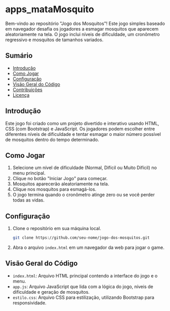 # apps_mataMosquito

Bem-vindo ao repositório "Jogo dos Mosquitos"! Este jogo simples baseado em navegador desafia os jogadores a esmagar mosquitos que aparecem aleatoriamente na tela. O jogo inclui níveis de dificuldade, um cronômetro regressivo e mosquitos de tamanhos variados.

## Sumário
- [Introdução](#introdução)
- [Como Jogar](#como-jogar)
- [Configuração](#configuração)
- [Visão Geral do Código](#visão-geral-do-código)
- [Contribuições](#contribuições)
- [Licença](#licença)

## Introdução
Este jogo foi criado como um projeto divertido e interativo usando HTML, CSS (com Bootstrap) e JavaScript. Os jogadores podem escolher entre diferentes níveis de dificuldade e tentar esmagar o maior número possível de mosquitos dentro do tempo determinado.

## Como Jogar
1. Selecione um nível de dificuldade (Normal, Difícil ou Muito Difícil) no menu principal.
2. Clique no botão "Iniciar Jogo" para começar.
3. Mosquitos aparecerão aleatoriamente na tela.
4. Clique nos mosquitos para esmagá-los.
5. O jogo termina quando o cronômetro atinge zero ou se você perder todas as vidas.

## Configuração
1. Clone o repositório em sua máquina local.
   ```bash
   git clone https://github.com/seu-nome/jogo-dos-mosquitos.git
   ```
2. Abra o arquivo `index.html` em um navegador da web para jogar o game.

## Visão Geral do Código
- `index.html`: Arquivo HTML principal contendo a interface do jogo e o menu.
- `app.js`: Arquivo JavaScript que lida com a lógica do jogo, níveis de dificuldade e geração de mosquitos.
- `estilo.css`: Arquivo CSS para estilização, utilizando Bootstrap para responsividade.
